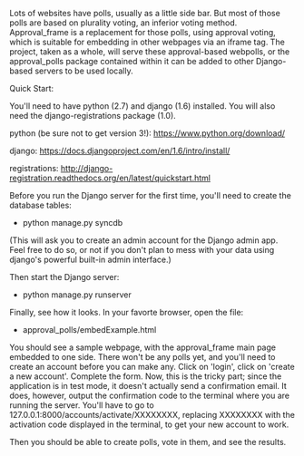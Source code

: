 Lots of websites have polls, usually as a little side bar. But most of those polls are based on plurality voting, an inferior voting method. Approval_frame is a replacement for those polls, using approval voting, which is suitable for embedding in other webpages via an iframe tag. The project, taken as a whole, will serve these approval-based webpolls, or the approval_polls package contained within it can be added to other Django-based servers to be used locally.

Quick Start:

You'll need to have python (2.7) and django (1.6) installed. You will also need the django-registrations package (1.0).

python (be sure not to get version 3!): https://www.python.org/download/

django: https://docs.djangoproject.com/en/1.6/intro/install/

registrations: http://django-registration.readthedocs.org/en/latest/quickstart.html

Before you run the Django server for the first time, you'll need to create the database tables:

* python manage.py syncdb

(This will ask you to create an admin account for the Django admin app. Feel free to do so, or not if you don't plan to mess with your data using django's powerful built-in admin interface.)

Then start the Django server:

* python manage.py runserver

Finally, see how it looks. In your favorte browser, open the file:

* approval_polls/embedExample.html

You should see a sample webpage, with the approval_frame main page embedded to one side. There won't be any polls yet, and you'll need to create an account before you can make any. Click on 'login', click on 'create a new account'. Complete the form. Now, this is the tricky part; since the application is in test mode, it doesn't actually send a confirmation email. It does, however, output the confirmation code to the terminal where you are running the server. You'll have to go to 127.0.0.1:8000/accounts/activate/XXXXXXXX, replacing XXXXXXXX with the activation code displayed in the terminal, to get your new account to work.

Then you should be able to create polls, vote in them, and see the results.

